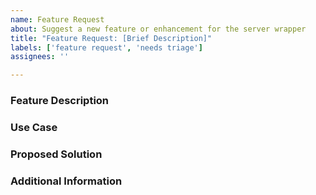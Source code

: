 ```yaml
---
name: Feature Request
about: Suggest a new feature or enhancement for the server wrapper
title: "Feature Request: [Brief Description]"
labels: ['feature request', 'needs triage']
assignees: ''

---
```


<!-- Before submitting, please check if an existing open or closed issue already requests this feature. -->


### Feature Description
<!-- Provide a clear and concise description of the feature you are proposing. -->


### Use Case
<!-- Explain why do you need this feature. -->


### Proposed Solution
<!-- Suggest how this feature could be implemented. -->


### Additional Information
<!-- Include any extra context, related issues, or supporting details that could help evaluate this request. -->
